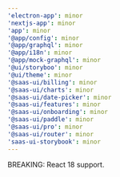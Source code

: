 ```yaml
---
'electron-app': minor
'nextjs-app': minor
'app': minor
'@app/config': minor
'@app/graphql': minor
'@app/i18n': minor
'@app/mock-graphql': minor
'@ui/storyboo': minor
'@ui/theme': minor
'@saas-ui/billing': minor
'@saas-ui/charts': minor
'@saas-ui/date-picker': minor
'@saas-ui/features': minor
'@saas-ui/onboarding': minor
'@saas-ui/paddle': minor
'@saas-ui/pro': minor
'@saas-ui/router': minor
'saas-ui-storybook': minor
---
```


BREAKING: React 18 support.
